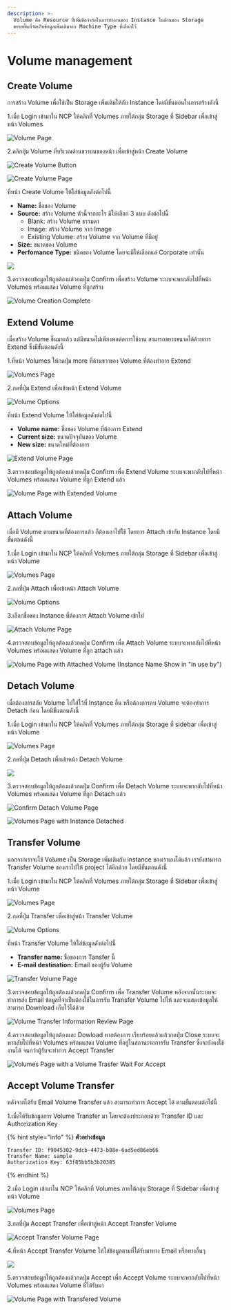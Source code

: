 ```yaml
---
description: >-
  Volume คือ Resource ที่เพิ่มขีดจำกัดในการทำงานของ Instance ในด้านของ Storage
  ขยายพื้นที่จัดเก็บข้อมูลเพิ่มเติมจาก Machine Type ที่เลือกไว้
---
```


# Volume management

## Create Volume

การสร้าง Volume เพื่อใช้เป็น Storage เพิ่มเติมให้กับ Instance โดยมีขั้นตอนในการสร้างดังนี้

1.เมื่อ Login เข้ามาใน NCP ให้คลิกที่ Volumes ภายใต้กลุ่ม Storage ที่ Sidebar เพื่อเข้าสู่หน้า Volumes

![Volume Page](../.gitbook/assets/volume1.png)

2.คลิกปุ่ม Volume ที่บริเวณด้านขวาบนของหน้า เพื่อเข้าสู่หน้า Create Volume

![Create Volume Button](../.gitbook/assets/volume2.png)

![Create Volume Page](../.gitbook/assets/volume3.png)

ที่หน้า Create Volume ให้ใส่ข้อมูลดังต่อไปนี้

* **Name:** ชื่อของ Volume
* **Source:** สร้าง Volume ตัวนี้จากอะไร มีให้เลือก 3 แบบ ดังต่อไปนี้
  * Blank:  สร้าง Volume ธรรมดา
  * Image: สร้าง Volume จาก Image
  * Existing Volume: สร้าง Volume จาก Volume ที่มีอยู่
* **Size:** ขนาดของ Volume
* **Perfomance Type:** ชนิดของ Volume โดยจะมีให้เลือกแค่ Corporate เท่านั้น

![](../.gitbook/assets/volume4.png)

3.ตรวจสอบข้อมูลให้ถูกต้องแล้วกดปุ่ม Confirm เพื่อสร้าง Volume ระบบจะพากลับไปที่หน้า Volumes พร้อมแสดง Volume ที่ถูกสร้าง

![Volume Creation Complete](../.gitbook/assets/volume5.png)

## Extend Volume

เมื่อสร้าง Volume ขึ้นมาแล้ว แต่มีขนาดไม่เพียงพอต่อการใช้งาน สามารถขยายขนาดได้ด้วยการ Extend ซึ่งมีขั้นตอนดังนี้

1.ที่หน้า Volumes ให้กดปุ่ม more ที่ด้านขวาของ Volume ที่ต้องทำการ Extend

![Volumes Page](https://github.com/st-nann/ncp-docs/tree/20d57c338efa7e66752e3a8c36482f22c6e7ca3d/.gitbook/assets/volume5-1.png)

2.กดที่ปุ่ม Extend เพื่อเข้าหน้า Extend Volume

![Volume Options](../.gitbook/assets/volume7.png)

ที่หน้า Extend Volume ให้ใส่ข้อมูลดังต่อไปนี้

* **Volume name:** ชื่อของ Volume ที่ต้องการ Extend
* **Current size:** ขนาดปัจจุบันของ Volume
* **New size:** ขนาดใหม่ที่ต้องการ

![Extend Volume Page](../.gitbook/assets/volume8.png)

3.ตรวจสอบข้อมูลให้ถูกต้องแล้วกดปุ่ม Confirm เพื่อ Extend Volume ระบบจะพากลับไปที่หน้า Volumes พร้อมแสดง Volume ที่ถูก Extend แล้ว

![Volume Page with Extended Volume](../.gitbook/assets/volume9.png)

## Attach Volume

เมื่อมี Volume ตามขนาดที่ต้องการแล้ว ก็ต้องเอาไปใช้ โดยการ Attach เข้ากับ Instance โดยมีขั้นตอนดังนี้

1.เมื่อ Login เข้ามาใน NCP ให้คลิกที่ Volumes ภายใต้กลุ่ม Storage ที่ Sidebar เพื่อเข้าสู่หน้า Volume

![Volumes Page](https://github.com/nipa-cloud/ncp-docs/tree/a0bed3cdfc8f873d2bc7879ee7a78f1e3d053925/.gitbook/assets/volume9%20%284%29.png)

2.กดที่ปุ่ม Attach เพื่อเข้าหน้า Attach Volume

![Volume Options](https://github.com/nipa-cloud/ncp-docs/tree/a0bed3cdfc8f873d2bc7879ee7a78f1e3d053925/.gitbook/assets/volume7%20%282%29.png)

3.เลือกชื่อของ Instance ที่ต้องการ Attach Volume เข้าไป

![Attach Volume Page](../.gitbook/assets/volume10.png)

4.ตรวจสอบข้อมูลให้ถูกต้องแล้วกดปุ่ม Confirm เพื่อ Attach Volume ระบบจะพากลับไปที่หน้า Volumes พร้อมแสดง Volume ที่ถูก attach แล้ว

![Volume Page with Attached Volume \(Instance Name Show in &quot;in use by&quot;\)](../.gitbook/assets/volume11.png)

## Detach Volume

เมื่อต้องการสลับ Volume ไปใส่ไว้ที่ Instance อื่น หรือต้องการลบ Volume จะต้องทำการ Detach ก่อน โดยมีขั้นตอนดังนี้

1.เมื่อ Login เข้ามาใน NCP ให้คลิกที่ Volumes ภายใต้กลุ่ม Storage ที่ sidebar เพื่อเข้าสู่หน้า Volume

![Volumes Page](https://github.com/nipa-cloud/ncp-docs/tree/a0bed3cdfc8f873d2bc7879ee7a78f1e3d053925/.gitbook/assets/volume9%20%282%29.png)

2.กดที่ปุ่ม Detach เพื่อเข้าหน้า Detach Volume

![](../.gitbook/assets/volume12.png)

3.ตรวจสอบข้อมูลให้ถูกต้องแล้วกดปุ่ม Confirm เพื่อ Detach Volume ระบบจะพากลับไปที่หน้า Volumes พร้อมแสดง Volume ที่ถูก Detach แล้ว

![Confirm Detach Volume Page](../.gitbook/assets/volume13.png)

![Volumes Page with Instance Detached](../.gitbook/assets/volume14.png)

## Transfer Volume

นอกจากเราจะใช้ Volume เป็น Storage เพิ่มเติมกับ instance ของเราเองได้แล้ว เรายังสามารถ Transfer Volume ของเราไปให้ project ได้อีกด้วย โดยมีขั้นตอนดังนี้

1.เมื่อ Login เข้ามาใน NCP ให้คลิกที่ Volumes ภายใต้กลุ่ม Storage ที่ Sidebar เพื่อเข้าสู่หน้า Volume

![Volumes Page](https://github.com/nipa-cloud/ncp-docs/tree/a0bed3cdfc8f873d2bc7879ee7a78f1e3d053925/.gitbook/assets/volume9%20%283%29.png)

2.กดที่ปุ่ม Transfer เพื่อเข้าสู่หน้า Transfer Volume

![Volume Options](https://github.com/nipa-cloud/ncp-docs/tree/a0bed3cdfc8f873d2bc7879ee7a78f1e3d053925/.gitbook/assets/volume7%20%281%29.png)

ที่หน้า Transfer Volume ให้ใส่ข้อมูลดังต่อไปนี้

* **Transfer name:** ชื่อของการ Tansfer นี้
* **E-mail destination:** Email ของผู้รับ Volume

![Transfer Volume Page](../.gitbook/assets/volume14-1.png)

3.ตรวจสอบข้อมูลให้ถูกต้องแล้วกดปุ่ม Confirm เพื่อ Transfer Volume หลังจากนั้นระบบจะทำการส่ง Email ข้อมูลที่จำเป็นต้องใช้ในการรับ Transfer Volume ไปให้ และจะแสดงข้อมูลให้สามารถ Download เก็บไว้ได้ด้วย

![Volume Transfer Information Review Page](../.gitbook/assets/volume16.png)

4.ตรวจสอบข้อมูลให้ถูกต้องและ Dowload หากต้องการ เรียบร้อยแล้วแล้วกดปุ่ม Close ระบบจะพากลับไปที่หน้า Volumes พร้อมแสดง Volume ที่อยู่ในสถานะรอการรับ Transfer ซึ่งจะยังคงใช้งานได้ จนกว่าผู้รับจะทำการ Accept Transfer

![Volumes Page with a Volume Trasfer Wait For Accept](../.gitbook/assets/volume17.png)

## Accept Volume Transfer

หลังจากได้รับ Email Volume Transfer แล้ว สามารถทำการ Accept ได้ ตามขั้นตอนต่อไปนี้

1.เมื่อได้รับข้อมูลการ Volume Transfer มา โดยจะต้องประกอบด้วย Transfer ID และ Authorization Key 

{% hint style="info" %}
**ตัวอย่างข้อมูล**

```text
Transfer ID: f9045302-9dcb-4473-b88e-6ad5ed86eb66
Transfer Name: sample
Authorization Key: 63f85bb5b3b20385
```
{% endhint %}

2.เมื่อ Login เข้ามาใน NCP ให้คลิกที่ Volumes ภายใต้กลุ่ม Storage ที่ Sidebar เพื่อเข้าสู่หน้า Volume

![Volumes Page](https://github.com/nipa-cloud/ncp-docs/tree/a0bed3cdfc8f873d2bc7879ee7a78f1e3d053925/.gitbook/assets/volume9%20%281%29.png)

3.กดที่ปุ่ม Accept Transfer เพื่อเข้าสู่หน้า Accept Transfer Volume

![Accept Transfer Volume Page](../.gitbook/assets/volume18.png)

4.ที่หน้า Accept Transfer Volume ให้ใส่ข้อมูลตามที่ได้รับมาทาง Email หรือทางอื่นๆ

![](../.gitbook/assets/volume19.png)

5.ตรวจสอบข้อมูลให้ถูกต้องแล้วกดปุ่ม Accept เพื่อ Accept Volume ระบบจะพากลับไปที่หน้า Volumes พร้อมแสดง Volume ที่ได้รับมา

![Volume Page with Transfered Volume](../.gitbook/assets/volume19-1.png)

